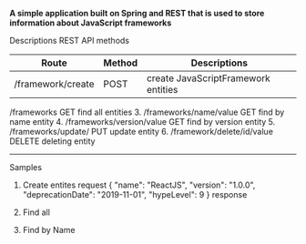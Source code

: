 **A simple application built on Spring and REST that is used to store information about JavaScript frameworks**

Descriptions REST API methods

Route | Method | Descriptions 
----- | ------ | -----------
 /framework/create | POST | create JavaScriptFramework entities
 /frameworks       GET  find all entities
3. /frameworks/name/value GET find by name entity
4. /frameworks/version/value GET find by version entity
5. /frameworks/update/ PUT update entity
6. /framework/delete/id/value DELETE deleting entity
***

Samples
1. Create entites
request
{
	"name": "ReactJS",
  	"version": "1.0.0",
  	"deprecationDate": "2019-11-01",
  	"hypeLevel": 9
}
response

2. Find all 



3. Find by Name 
